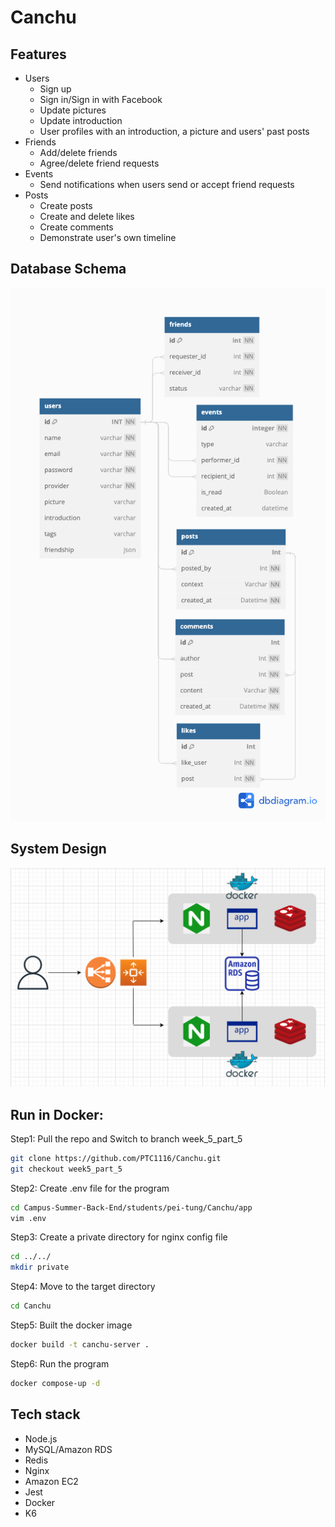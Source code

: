 # Canchu

## Features
- Users
    - Sign up
    - Sign in/Sign in with Facebook
    - Update pictures
    - Update introduction
    - User profiles with an introduction, a picture and users' past posts
- Friends
    - Add/delete friends
    - Agree/delete friend requests
- Events
    - Send notifications when users send or accept friend requests
- Posts
    - Create posts
    - Create and delete likes
    - Create comments
    - Demonstrate user's own timeline

## Database Schema
![Database Schema](Canchu.png)

## System Design
![System Design](<截圖 2023-08-11 上午11.39.08.png>)

## Run in Docker:
Step1: Pull the repo and Switch to branch week_5_part_5
```bash
git clone https://github.com/PTC1116/Canchu.git
git checkout week5_part_5
```
Step2: Create .env file for the program 
```bash
cd Campus-Summer-Back-End/students/pei-tung/Canchu/app
vim .env
```
Step3: Create a private directory for nginx config file 
```bash
cd ../../
mkdir private
```
Step4: Move to the target directory
```bash
cd Canchu
```
Step5: Built the docker image
```bash
docker build -t canchu-server .
```
Step6: Run the program
```bash
docker compose-up -d
```

## Tech stack
- Node.js
- MySQL/Amazon RDS
- Redis
- Nginx
- Amazon EC2
- Jest
- Docker
- K6
